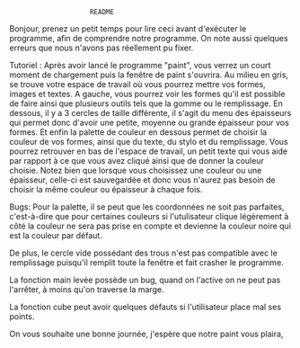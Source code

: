 						README

Bonjour, prenez un petit temps pour lire ceci avant d'exécuter le programme, afin de comprendre notre programme.
On note aussi quelques erreurs que nous n'avons pas réellement pu fixer.


Tutoriel :
Après avoir lancé le programme "paint", vous verrez un court moment de chargement puis la fenêtre de paint s'ouvrira. 
Au milieu en gris, se trouve votre espace de travail où vous pourrez mettre vos formes, images et textes.
A gauche, vous pourrez voir les formes qu'il est possible de faire ainsi que plusieurs outils tels que la gomme ou le remplissage.
En dessous, il y a 3 cercles de taille différente, il s'agit du menu des épaisseurs qui permet donc d'avoir une petite, moyenne ou grande épaisseur pour vos formes.
Et enfin la palette de couleur en dessous permet de choisir la couleur de vos formes, ainsi que du texte, du stylo et du remplissage. 
Vous pourrez retrouver en bas de l'espace de travail, un petit texte qui vous aide par rapport à ce que vous avez cliqué ainsi que de donner la couleur choisie.
Notez bien que lorsque vous choisissez une couleur ou une épaisseur, celle-ci est sauvegardée et donc vous n'aurez pas besoin de choisir la même couleur ou épaisseur à chaque fois.


Bugs:
Pour la palette, il se peut que les coordonnées ne soit pas parfaites, c'est-à-dire que pour certaines couleurs si l'utulisateur clique légèrement à côté la couleur ne sera pas prise en compte et devienne la couleur noire qui est la couleur par défaut.

De plus, le cercle vide possédant des trous n'est pas compatible avec le remplissage puisqu'il remplit toute la fenêtre et fait crasher le programme.

La fonction main levée possède un bug, quand on l'active on ne peut pas l'arrêter, à moins qu'on traverse la marge.

La fonction cube peut avoir quelques défauts si l'utilisateur place mal ses points.



On vous souhaite une bonne journée, j'espère que notre paint vous plaira,

